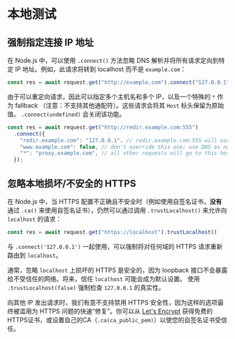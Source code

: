 # 本地测试

## 强制指定连接 IP 地址

在 Node.js 中，可以使用 `.connect()` 方法忽略 DNS 解析并将所有请求定向到特定 IP 地址。例如，此请求将转到 localhost 而不是 `example.com`：

```js
const res = await request.get("http://example.com").connect("127.0.0.1");
```

由于可以重定向请求，因此可以指定多个主机名和多个 IP，以及一个特殊的 `*` 作为 fallback （注意：不支持其他通配符）。这些请求会将其 `Host` 标头保留为原始值。 `.connect(undefined)` 会关闭该功能。

```js
const res = await request.get("http://redir.example.com:555")
  .connect({
    "redir.example.com": "127.0.0.1", // redir.example.com:555 will use 127.0.0.1:555
    "www.example.com": false, // don't override this one; use DNS as normal
    "*": "proxy.example.com", // all other requests will go to this host
  });
```

## 忽略本地损坏/不安全的 HTTPS

在 Node.js 中，当 HTTPS 配置不正确且不安全时（例如使用自签名证书，**没有**通过 `.ca()` 来使用自签名证书），仍然可以通过调用 `.trustLocalhost()` 来允许向 `localhost` 的请求：

```js
const res = await request.get("https://localhost").trustLocalhost()
```

与 `.connect('127.0.0.1')` 一起使用，可以强制将对任何域的 HTTPS 请求重新路由到 `localhost`。

通常，忽略 `localhost` 上损坏的 HTTPS 是安全的，因为 loopback 接口不会暴露给不受信任的网络。将来，信任 `localhost` 可能会成为默认设置。 使用 `.trustLocalhost(false)` 强制检查 `127.0.0.1` 的真实性。

向其他 IP 发出请求时，我们有意不支持禁用 HTTPS 安全性，因为这样的选项最终被滥用为 HTTPS 问题的快速“修复”。你可以从 [Let's Encrypt](https://certbot.eff.org) 获得免费的HTTPS证书，或设置自己的CA（`.ca(ca_public_pem)`）以使您的自签名证书受信任。
